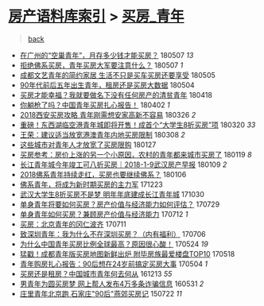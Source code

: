 [房产语料库索引](../../README.md)  > [买房_青年](买房_青年.md)
====
> [back](../README.md)

- [在广州的“空巢青年”，月存多少钱才能买房？](http://jkwz.applinzi.com/ittc/7100384969442722822.html#%E5%9C%A8%E5%B9%BF%E5%B7%9E%E7%9A%84%E2%80%9C%E7%A9%BA%E5%B7%A2%E9%9D%92%E5%B9%B4%E2%80%9D%EF%BC%8C%E6%9C%88%E5%AD%98%E5%A4%9A%E5%B0%91%E9%92%B1%E6%89%8D%E8%83%BD%E4%B9%B0%E6%88%BF%EF%BC%9F) 180507 *13* 
- [拒绝佛系买房，青年买房大军要注意什么？](http://jkwz.applinzi.com/ittc/7100080315823555600.html#%E6%8B%92%E7%BB%9D%E4%BD%9B%E7%B3%BB%E4%B9%B0%E6%88%BF%EF%BC%8C%E9%9D%92%E5%B9%B4%E4%B9%B0%E6%88%BF%E5%A4%A7%E5%86%9B%E8%A6%81%E6%B3%A8%E6%84%8F%E4%BB%80%E4%B9%88%EF%BC%9F) 180507 *1* 
- [成都文艺青年的简约家居 生活不只是买车买房还要享受](http://jkwz.applinzi.com/ittc/7099584151818863623.html#%E6%88%90%E9%83%BD%E6%96%87%E8%89%BA%E9%9D%92%E5%B9%B4%E7%9A%84%E7%AE%80%E7%BA%A6%E5%AE%B6%E5%B1%85+%E7%94%9F%E6%B4%BB%E4%B8%8D%E5%8F%AA%E6%98%AF%E4%B9%B0%E8%BD%A6%E4%B9%B0%E6%88%BF%E8%BF%98%E8%A6%81%E4%BA%AB%E5%8F%97) 180505  
- [90年代前后五年出生青年，租房还是买房大数据](http://jkwz.applinzi.com/ittc/7099276032312083473.html#90%E5%B9%B4%E4%BB%A3%E5%89%8D%E5%90%8E%E4%BA%94%E5%B9%B4%E5%87%BA%E7%94%9F%E9%9D%92%E5%B9%B4%EF%BC%8C%E7%A7%9F%E6%88%BF%E8%BF%98%E6%98%AF%E4%B9%B0%E6%88%BF%E5%A4%A7%E6%95%B0%E6%8D%AE) 180504  
- [买房才能幸福？我就要做名下没有任何房产的清贫青年](http://jkwz.applinzi.com/ittc/7093343380207830026.html#%E4%B9%B0%E6%88%BF%E6%89%8D%E8%83%BD%E5%B9%B8%E7%A6%8F%EF%BC%9F%E6%88%91%E5%B0%B1%E8%A6%81%E5%81%9A%E5%90%8D%E4%B8%8B%E6%B2%A1%E6%9C%89%E4%BB%BB%E4%BD%95%E6%88%BF%E4%BA%A7%E7%9A%84%E6%B8%85%E8%B4%AB%E9%9D%92%E5%B9%B4) 180418  
- [你躺枪了吗？中国青年买房扎心报告！](http://jkwz.applinzi.com/ittc/7087325536122831879.html#%E4%BD%A0%E8%BA%BA%E6%9E%AA%E4%BA%86%E5%90%97%EF%BC%9F%E4%B8%AD%E5%9B%BD%E9%9D%92%E5%B9%B4%E4%B9%B0%E6%88%BF%E6%89%8E%E5%BF%83%E6%8A%A5%E5%91%8A%EF%BC%81) 180402 *1* 
- [2018西安买房攻略 青年刚需想安家高新不容易](http://jkwz.applinzi.com/ittc/7084840736359187462.html#2018%E8%A5%BF%E5%AE%89%E4%B9%B0%E6%88%BF%E6%94%BB%E7%95%A5+%E9%9D%92%E5%B9%B4%E5%88%9A%E9%9C%80%E6%83%B3%E5%AE%89%E5%AE%B6%E9%AB%98%E6%96%B0%E4%B8%8D%E5%AE%B9%E6%98%93) 180326 *2* 
- [重磅！东西湖临空港青年城即将开售！成首个“大学生8折买房”项](http://jkwz.applinzi.com/ittc/7082664779028366353.html#%E9%87%8D%E7%A3%85%EF%BC%81%E4%B8%9C%E8%A5%BF%E6%B9%96%E4%B8%B4%E7%A9%BA%E6%B8%AF%E9%9D%92%E5%B9%B4%E5%9F%8E%E5%8D%B3%E5%B0%86%E5%BC%80%E5%94%AE%EF%BC%81%E6%88%90%E9%A6%96%E4%B8%AA%E2%80%9C%E5%A4%A7%E5%AD%A6%E7%94%9F8%E6%8A%98%E4%B9%B0%E6%88%BF%E2%80%9D%E9%A1%B9) 180320 *33* 
- [王荣：建议适当放宽港澳青年内地买房限制](http://jkwz.applinzi.com/ittc/7078073308195324944.html#%E7%8E%8B%E8%8D%A3%EF%BC%9A%E5%BB%BA%E8%AE%AE%E9%80%82%E5%BD%93%E6%94%BE%E5%AE%BD%E6%B8%AF%E6%BE%B3%E9%9D%92%E5%B9%B4%E5%86%85%E5%9C%B0%E4%B9%B0%E6%88%BF%E9%99%90%E5%88%B6) 180308 *2* 
- [这些城市对青年人才放宽了买房限购](http://jkwz.applinzi.com/ittc/7063189832673526790.html#%E8%BF%99%E4%BA%9B%E5%9F%8E%E5%B8%82%E5%AF%B9%E9%9D%92%E5%B9%B4%E4%BA%BA%E6%89%8D%E6%94%BE%E5%AE%BD%E4%BA%86%E4%B9%B0%E6%88%BF%E9%99%90%E8%B4%AD) 180127  
- [买房参考：房价上涨的另一个小原因，农村的青年都来城市买房了](http://jkwz.applinzi.com/ittc/7060331613462725642.html#%E4%B9%B0%E6%88%BF%E5%8F%82%E8%80%83%EF%BC%9A%E6%88%BF%E4%BB%B7%E4%B8%8A%E6%B6%A8%E7%9A%84%E5%8F%A6%E4%B8%80%E4%B8%AA%E5%B0%8F%E5%8E%9F%E5%9B%A0%EF%BC%8C%E5%86%9C%E6%9D%91%E7%9A%84%E9%9D%92%E5%B9%B4%E9%83%BD%E6%9D%A5%E5%9F%8E%E5%B8%82%E4%B9%B0%E6%88%BF%E4%BA%86) 180119 *8* 
- [长江青年城今年竣工可八折买房｜2018-1-9武汉房产早报](http://jkwz.applinzi.com/ittc/7056496791405462538.html#%E9%95%BF%E6%B1%9F%E9%9D%92%E5%B9%B4%E5%9F%8E%E4%BB%8A%E5%B9%B4%E7%AB%A3%E5%B7%A5%E5%8F%AF%E5%85%AB%E6%8A%98%E4%B9%B0%E6%88%BF%EF%BD%9C2018-1-9%E6%AD%A6%E6%B1%89%E6%88%BF%E4%BA%A7%E6%97%A9%E6%8A%A5) 180109 *2* 
- [2018佛系青年持续走红，买房也要继续佛系？](http://jkwz.applinzi.com/ittc/7055388928494797835.html#2018%E4%BD%9B%E7%B3%BB%E9%9D%92%E5%B9%B4%E6%8C%81%E7%BB%AD%E8%B5%B0%E7%BA%A2%EF%BC%8C%E4%B9%B0%E6%88%BF%E4%B9%9F%E8%A6%81%E7%BB%A7%E7%BB%AD%E4%BD%9B%E7%B3%BB%EF%BC%9F) 180106  
- [佛系青年，将成为新时期买房的主力军](http://jkwz.applinzi.com/ittc/7050228570259981329.html#%E4%BD%9B%E7%B3%BB%E9%9D%92%E5%B9%B4%EF%BC%8C%E5%B0%86%E6%88%90%E4%B8%BA%E6%96%B0%E6%97%B6%E6%9C%9F%E4%B9%B0%E6%88%BF%E7%9A%84%E4%B8%BB%E5%8A%9B%E5%86%9B) 171223  
- [武汉大学生8折买房不是梦 明年年底建成长江青年城](http://jkwz.applinzi.com/ittc/7030183631698527249.html#%E6%AD%A6%E6%B1%89%E5%A4%A7%E5%AD%A6%E7%94%9F8%E6%8A%98%E4%B9%B0%E6%88%BF%E4%B8%8D%E6%98%AF%E6%A2%A6+%E6%98%8E%E5%B9%B4%E5%B9%B4%E5%BA%95%E5%BB%BA%E6%88%90%E9%95%BF%E6%B1%9F%E9%9D%92%E5%B9%B4%E5%9F%8E) 171030  
- [单身青年将要如何买房？房产价值与经济能力如何评估？](http://jkwz.applinzi.com/ittc/6995793232993453072.html#%E5%8D%95%E8%BA%AB%E9%9D%92%E5%B9%B4%E5%B0%86%E8%A6%81%E5%A6%82%E4%BD%95%E4%B9%B0%E6%88%BF%EF%BC%9F%E6%88%BF%E4%BA%A7%E4%BB%B7%E5%80%BC%E4%B8%8E%E7%BB%8F%E6%B5%8E%E8%83%BD%E5%8A%9B%E5%A6%82%E4%BD%95%E8%AF%84%E4%BC%B0%EF%BC%9F) 170729  
- [单身青年如何买房？兼顾房产价值与经济能力](http://jkwz.applinzi.com/ittc/6989510243443541009.html#%E5%8D%95%E8%BA%AB%E9%9D%92%E5%B9%B4%E5%A6%82%E4%BD%95%E4%B9%B0%E6%88%BF%EF%BC%9F%E5%85%BC%E9%A1%BE%E6%88%BF%E4%BA%A7%E4%BB%B7%E5%80%BC%E4%B8%8E%E7%BB%8F%E6%B5%8E%E8%83%BD%E5%8A%9B) 170712 *1* 
- [买房：北京青年的冈仁波齐](http://jkwz.applinzi.com/ittc/6988732402003084292.html#%E4%B9%B0%E6%88%BF%EF%BC%9A%E5%8C%97%E4%BA%AC%E9%9D%92%E5%B9%B4%E7%9A%84%E5%86%88%E4%BB%81%E6%B3%A2%E9%BD%90) 170711  
- [致深圳青年：我为什么不在深圳买房？（内有福利）](http://jkwz.applinzi.com/ittc/6987238071975019524.html#%E8%87%B4%E6%B7%B1%E5%9C%B3%E9%9D%92%E5%B9%B4%EF%BC%9A%E6%88%91%E4%B8%BA%E4%BB%80%E4%B9%88%E4%B8%8D%E5%9C%A8%E6%B7%B1%E5%9C%B3%E4%B9%B0%E6%88%BF%EF%BC%9F%EF%BC%88%E5%86%85%E6%9C%89%E7%A6%8F%E5%88%A9%EF%BC%89) 170706  
- [为什么中国青年买房比例全球最高？原因很心酸！](http://jkwz.applinzi.com/ittc/6970976302835172356.html#%E4%B8%BA%E4%BB%80%E4%B9%88%E4%B8%AD%E5%9B%BD%E9%9D%92%E5%B9%B4%E4%B9%B0%E6%88%BF%E6%AF%94%E4%BE%8B%E5%85%A8%E7%90%83%E6%9C%80%E9%AB%98%EF%BC%9F%E5%8E%9F%E5%9B%A0%E5%BE%88%E5%BF%83%E9%85%B8%EF%BC%81) 170524 *19* 
- [猛戳！成都青年版买房地图新鲜出炉 附毕房族最爱楼盘TOP10](http://jkwz.applinzi.com/ittc/6969035803211596805.html#%E7%8C%9B%E6%88%B3%EF%BC%81%E6%88%90%E9%83%BD%E9%9D%92%E5%B9%B4%E7%89%88%E4%B9%B0%E6%88%BF%E5%9C%B0%E5%9B%BE%E6%96%B0%E9%B2%9C%E5%87%BA%E7%82%89+%E9%99%84%E6%AF%95%E6%88%BF%E6%97%8F%E6%9C%80%E7%88%B1%E6%A5%BC%E7%9B%98TOP10) 170518  
- [青年购房扎心报告：90后想在24岁前搞定买房大事](http://jkwz.applinzi.com/ittc/6963816273493361669.html#%E9%9D%92%E5%B9%B4%E8%B4%AD%E6%88%BF%E6%89%8E%E5%BF%83%E6%8A%A5%E5%91%8A%EF%BC%9A90%E5%90%8E%E6%83%B3%E5%9C%A824%E5%B2%81%E5%89%8D%E6%90%9E%E5%AE%9A%E4%B9%B0%E6%88%BF%E5%A4%A7%E4%BA%8B) 170504 *1* 
- [买房还是租房？中国城市青年何去何从](http://jkwz.applinzi.com/ittc/6910790044683338757.html#%E4%B9%B0%E6%88%BF%E8%BF%98%E6%98%AF%E7%A7%9F%E6%88%BF%EF%BC%9F%E4%B8%AD%E5%9B%BD%E5%9F%8E%E5%B8%82%E9%9D%92%E5%B9%B4%E4%BD%95%E5%8E%BB%E4%BD%95%E4%BB%8E) 161213 *55* 
- [男青年为圆买房梦 网上帮人发布4万多条诈骗信息](http://jkwz.applinzi.com/ittc/6838389837933315076.html#%E7%94%B7%E9%9D%92%E5%B9%B4%E4%B8%BA%E5%9C%86%E4%B9%B0%E6%88%BF%E6%A2%A6+%E7%BD%91%E4%B8%8A%E5%B8%AE%E4%BA%BA%E5%8F%91%E5%B8%834%E4%B8%87%E5%A4%9A%E6%9D%A1%E8%AF%88%E9%AA%97%E4%BF%A1%E6%81%AF) 160531 *2* 
- [庄里青年北京跑 石家庄&quot;90后&quot;燕郊买房记](http://jkwz.applinzi.com/ittc/547650614945348298.html#%E5%BA%84%E9%87%8C%E9%9D%92%E5%B9%B4%E5%8C%97%E4%BA%AC%E8%B7%91+%E7%9F%B3%E5%AE%B6%E5%BA%84%26quot%3B90%E5%90%8E%26quot%3B%E7%87%95%E9%83%8A%E4%B9%B0%E6%88%BF%E8%AE%B0) 150722 *11* 
